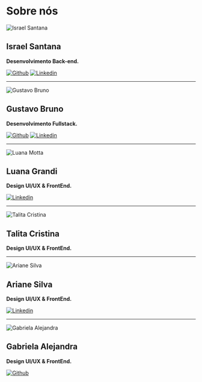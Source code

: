 # Sobre nós

<!-- ![Texto alternativo](./img/docusaurus.png) -->
<!-- ![Texto alternativo](/img/) padrão para adicionar imagem -->

![Israel Santana](/img/israel.png)
## Israel Santana 
**Desenvolvimento Back-end.**

[![Github](https://skillicons.dev/icons?i=github)](https://github.com/RaelMorais)
[![Linkedin](https://skillicons.dev/icons?i=linkedin)](https://www.linkedin.com/in/israelstnmorais) <!-- Adicionado o https:// -->

---

![Gustavo Bruno](/img/bruno.png)
## Gustavo Bruno
**Desenvolvimento Fullstack.**

[![Github](https://skillicons.dev/icons?i=github)](https://github.com/Navarrasa)
[![Linkedin](https://skillicons.dev/icons?i=linkedin)](https://www.linkedin.com/in/gustavo-bruno-90344a272/)

---

![Luana Motta](/img/luana.png)
## Luana Grandi
**Design UI/UX & FrontEnd.**


[![Linkedin](https://skillicons.dev/icons?i=linkedin)](https://www.linkedin.com/in/luana-mota-00b43b320/)

---

![Talita Cristina](/img/talita.png)
## Talita Cristina
**Design UI/UX & FrontEnd.**


---

![Ariane Silva](/img/ariane.png)
## Ariane Silva
**Design UI/UX & FrontEnd.**

[![Linkedin](https://skillicons.dev/icons?i=linkedin)](https://www.linkedin.com/in/ariane-silva-a21039260/)


---

![Gabriela Alejandra](/img/gabi.png)
## Gabriela Alejandra
**Design UI/UX & FrontEnd.**

[![Github](https://skillicons.dev/icons?i=github)](https://github.com/gabriela70707)
